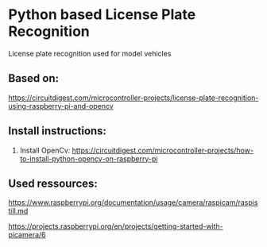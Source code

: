 # Python based License Plate Recognition
License plate recognition used for model vehicles

## Based on:

https://circuitdigest.com/microcontroller-projects/license-plate-recognition-using-raspberry-pi-and-opencv

## Install instructions:

1) Install OpenCv:
https://circuitdigest.com/microcontroller-projects/how-to-install-python-opencv-on-raspberry-pi

## Used ressources:

https://www.raspberrypi.org/documentation/usage/camera/raspicam/raspistill.md

https://projects.raspberrypi.org/en/projects/getting-started-with-picamera/6

